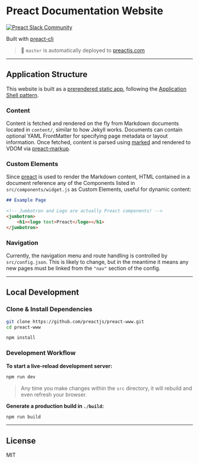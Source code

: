 # Preact Documentation Website

[![Preact Slack Community](https://img.shields.io/badge/slack-Preact%20Slack%20Community-blue?logo=slack)](https://chat.preactjs.com/)

Built with [preact-cli](https://github.com/preactjs/preact-cli)

> :rocket: `master` is automatically deployed to [preactjs.com](https://preactjs.com)

---

## Application Structure

This website is built as a [prerendered static app](https://developers.google.com/web/updates/2019/02/rendering-on-the-web#static-rendering), following the [Application Shell pattern](https://developers.google.com/web/fundamentals/architecture/app-shell).

### Content

Content is fetched and rendered on the fly from Markdown documents located in `content/`, similar to how Jekyll works.
Documents can contain optional YAML FrontMatter for specifying page metadata or layout information.
Once fetched, content is parsed using [marked] and rendered to VDOM via [preact-markup].

### Custom Elements

Since [preact] is used to render the Markdown content, HTML contained in a document reference any of the Components listed in `src/components/widget.js` as Custom Elements, useful for dynamic content:

```md
## Example Page

<!-- Jumbotron and Logo are actually Preact components! -->
<jumbotron>
    <h1><logo text>Preact</logo></h1>
</jumbotron>
```

### Navigation

Currently, the navigation menu and route handling is controlled by `src/config.json`.
This is likely to change, but in the meantime it means any new pages must be linked from the `"nav"` section of the config.

---

## Local Development

### Clone & Install Dependencies

```sh
git clone https://github.com/preactjs/preact-www.git
cd preact-www

npm install
```

### Development Workflow

**To start a live-reload development server:**

```sh
npm run dev
```

> Any time you make changes within the `src` directory, it will rebuild and even refresh your browser.

**Generate a production build in `./build`:**

```sh
npm run build
```

---

## License

MIT

[marked]: https://github.com/chjj/marked
[preact]: https://github.com/preactjs/preact
[preact-markup]: https://github.com/developit/preact-markup

